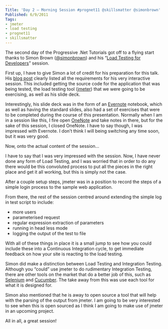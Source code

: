 ```yaml
---
Title: 'Day 2 – Morning Session #prognet11 @skillsmatter @simonbrown'
Published: 6/9/2011
Tags:
- jmeter
- load testing
- prognet11
- skillsmatter
---
```


The second day of the Progressive .Net Tutorials got off to a flying start thanks to Simon Brown ([@simonbrown](http://twitter.com/#!/simonbrown)) and his “[Load Testing for Developers](http://skillsmatter.com/podcast/open-source-dot-net/load-testing-for-developers)” session.

First up, I have to give Simon a lot of credit for his preparation for this talk. His [blog post](http://www.codingthearchitecture.com/2011/08/25/load_testing_for_developers.html) clearly listed all the requirements for his very interactive session. This included getting the source code for the application that was being tested, the load testing tool ([jmeter](http://jakarta.apache.org/jmeter/)) that we were going to be exercising, as well as his slide deck.

Interestingly, his slide deck was in the form of an [Evernote](http://www.evernote.com/) notebook, which as well as having the standard slides, also had a set of exercises that were to be completed during the course of this presentation. Normally when I am in a session like this, I fire open [OneNote](http://office.microsoft.com/en-gb/onenote/) and take notes in there, but for the sake of this session, I closed OneNote. I have to say though, I was impressed with Evernote. I don’t think I will being switching any time soon, but it was very good.

Now, onto the actual content of the session...

I have to say that I was very impressed with the session. Now, I have never done any form of Load Testing, and I was worried that in order to do any there would be this convoluted process to put all the pieces in the right place and get it all working, but this is simply not the case.

After a couple setup steps, jmeter was in a position to record the steps of a simple login process to the sample web application.

From there, the rest of the session centred around extending the simple log in test script to include:

- more users
- parameterised request
- regular expression extraction of parameters
- running in head less mode
- logging the output of the test to file

With all of these things in place it is a small jump to see how you could include these into a Continuous Integration cycle, to get immediate feedback on how your site is reacting to the load testing.

Simon did make a distinction between Load Testing and Integration Testing. Although you “could” use jmeter to do rudimentary Integration Testing, there are other tools on the market that do a better job of this, such as [Selenium](http://seleniumhq.org/) and [Cucumber](http://cukes.info/). The take away from this was use each tool for what it is designed for.

Simon also mentioned that he is away to open source a tool that will help with the parsing of the output from jmeter. I am going to be very interested to see when this is open sourced as I think I am going to make use of jmeter in an upcoming project.

All in all, a great session!
